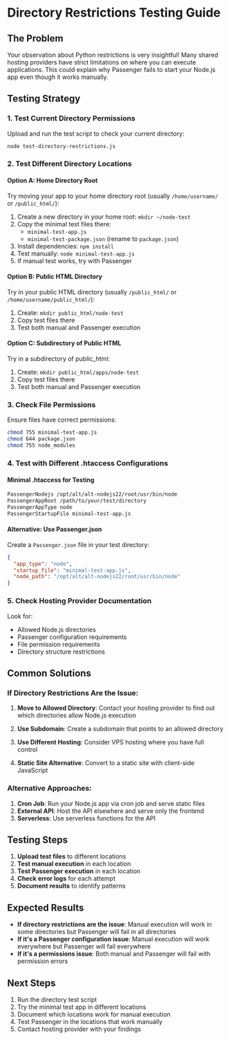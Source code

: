 # Directory Restrictions Testing Guide

## The Problem
Your observation about Python restrictions is very insightful! Many shared hosting providers have strict limitations on where you can execute applications. This could explain why Passenger fails to start your Node.js app even though it works manually.

## Testing Strategy

### 1. Test Current Directory Permissions
Upload and run the test script to check your current directory:

```bash
node test-directory-restrictions.js
```

### 2. Test Different Directory Locations

#### Option A: Home Directory Root
Try moving your app to your home directory root (usually `/home/username/` or `/public_html/`):

1. Create a new directory in your home root: `mkdir ~/node-test`
2. Copy the minimal test files there:
   - `minimal-test-app.js`
   - `minimal-test-package.json` (rename to `package.json`)
3. Install dependencies: `npm install`
4. Test manually: `node minimal-test-app.js`
5. If manual test works, try with Passenger

#### Option B: Public HTML Directory
Try in your public HTML directory (usually `/public_html/` or `/home/username/public_html/`):

1. Create: `mkdir public_html/node-test`
2. Copy test files there
3. Test both manual and Passenger execution

#### Option C: Subdirectory of Public HTML
Try in a subdirectory of public_html:
1. Create: `mkdir public_html/apps/node-test`
2. Copy test files there
3. Test both manual and Passenger execution

### 3. Check File Permissions
Ensure files have correct permissions:
```bash
chmod 755 minimal-test-app.js
chmod 644 package.json
chmod 755 node_modules
```

### 4. Test with Different .htaccess Configurations

#### Minimal .htaccess for Testing
```apache
PassengerNodejs /opt/alt/alt-nodejs22/root/usr/bin/node
PassengerAppRoot /path/to/your/test/directory
PassengerAppType node
PassengerStartupFile minimal-test-app.js
```

#### Alternative: Use Passenger.json
Create a `Passenger.json` file in your test directory:
```json
{
  "app_type": "node",
  "startup_file": "minimal-test-app.js",
  "node_path": "/opt/alt/alt-nodejs22/root/usr/bin/node"
}
```

### 5. Check Hosting Provider Documentation
Look for:
- Allowed Node.js directories
- Passenger configuration requirements
- File permission requirements
- Directory structure restrictions

## Common Solutions

### If Directory Restrictions Are the Issue:

1. **Move to Allowed Directory**: Contact your hosting provider to find out which directories allow Node.js execution

2. **Use Subdomain**: Create a subdomain that points to an allowed directory

3. **Use Different Hosting**: Consider VPS hosting where you have full control

4. **Static Site Alternative**: Convert to a static site with client-side JavaScript

### Alternative Approaches:

1. **Cron Job**: Run your Node.js app via cron job and serve static files
2. **External API**: Host the API elsewhere and serve only the frontend
3. **Serverless**: Use serverless functions for the API

## Testing Steps

1. **Upload test files** to different locations
2. **Test manual execution** in each location
3. **Test Passenger execution** in each location
4. **Check error logs** for each attempt
5. **Document results** to identify patterns

## Expected Results

- **If directory restrictions are the issue**: Manual execution will work in some directories but Passenger will fail in all directories
- **If it's a Passenger configuration issue**: Manual execution will work everywhere but Passenger will fail everywhere
- **If it's a permissions issue**: Both manual and Passenger will fail with permission errors

## Next Steps

1. Run the directory test script
2. Try the minimal test app in different locations
3. Document which locations work for manual execution
4. Test Passenger in the locations that work manually
5. Contact hosting provider with your findings 